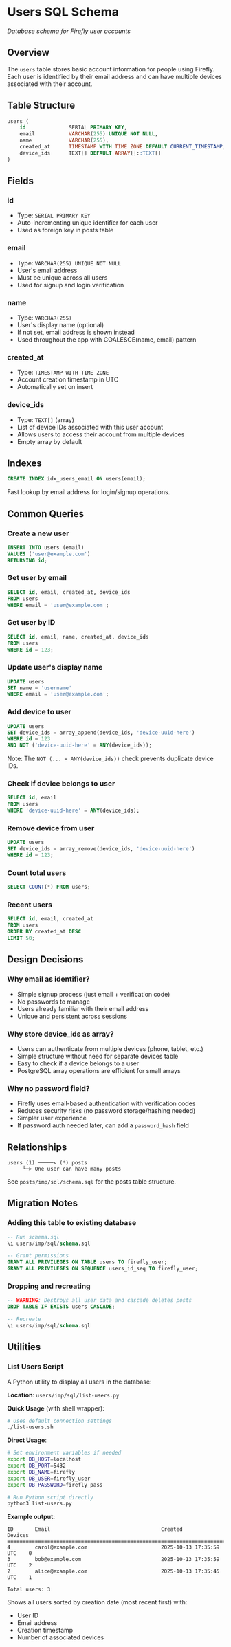 # Users SQL Schema

*Database schema for Firefly user accounts*

## Overview

The `users` table stores basic account information for people using Firefly. Each user is identified by their email address and can have multiple devices associated with their account.

## Table Structure

```sql
users (
    id              SERIAL PRIMARY KEY,
    email           VARCHAR(255) UNIQUE NOT NULL,
    name            VARCHAR(255),
    created_at      TIMESTAMP WITH TIME ZONE DEFAULT CURRENT_TIMESTAMP,
    device_ids      TEXT[] DEFAULT ARRAY[]::TEXT[]
)
```

## Fields

### id
- Type: `SERIAL PRIMARY KEY`
- Auto-incrementing unique identifier for each user
- Used as foreign key in posts table

### email
- Type: `VARCHAR(255) UNIQUE NOT NULL`
- User's email address
- Must be unique across all users
- Used for signup and login verification

### name
- Type: `VARCHAR(255)`
- User's display name (optional)
- If not set, email address is shown instead
- Used throughout the app with COALESCE(name, email) pattern

### created_at
- Type: `TIMESTAMP WITH TIME ZONE`
- Account creation timestamp in UTC
- Automatically set on insert

### device_ids
- Type: `TEXT[]` (array)
- List of device IDs associated with this user account
- Allows users to access their account from multiple devices
- Empty array by default

## Indexes

```sql
CREATE INDEX idx_users_email ON users(email);
```

Fast lookup by email address for login/signup operations.

## Common Queries

### Create a new user
```sql
INSERT INTO users (email)
VALUES ('user@example.com')
RETURNING id;
```

### Get user by email
```sql
SELECT id, email, created_at, device_ids
FROM users
WHERE email = 'user@example.com';
```

### Get user by ID
```sql
SELECT id, email, name, created_at, device_ids
FROM users
WHERE id = 123;
```

### Update user's display name
```sql
UPDATE users
SET name = 'username'
WHERE email = 'user@example.com';
```

### Add device to user
```sql
UPDATE users
SET device_ids = array_append(device_ids, 'device-uuid-here')
WHERE id = 123
AND NOT ('device-uuid-here' = ANY(device_ids));
```

Note: The `NOT (... = ANY(device_ids))` check prevents duplicate device IDs.

### Check if device belongs to user
```sql
SELECT id, email
FROM users
WHERE 'device-uuid-here' = ANY(device_ids);
```

### Remove device from user
```sql
UPDATE users
SET device_ids = array_remove(device_ids, 'device-uuid-here')
WHERE id = 123;
```

### Count total users
```sql
SELECT COUNT(*) FROM users;
```

### Recent users
```sql
SELECT id, email, created_at
FROM users
ORDER BY created_at DESC
LIMIT 50;
```

## Design Decisions

### Why email as identifier?
- Simple signup process (just email + verification code)
- No passwords to manage
- Users already familiar with their email address
- Unique and persistent across sessions

### Why store device_ids as array?
- Users can authenticate from multiple devices (phone, tablet, etc.)
- Simple structure without need for separate devices table
- Easy to check if a device belongs to a user
- PostgreSQL array operations are efficient for small arrays

### Why no password field?
- Firefly uses email-based authentication with verification codes
- Reduces security risks (no password storage/hashing needed)
- Simpler user experience
- If password auth needed later, can add a `password_hash` field

## Relationships

```
users (1) ─────< (*) posts
     └─> One user can have many posts
```

See `posts/imp/sql/schema.sql` for the posts table structure.

## Migration Notes

### Adding this table to existing database
```sql
-- Run schema.sql
\i users/imp/sql/schema.sql

-- Grant permissions
GRANT ALL PRIVILEGES ON TABLE users TO firefly_user;
GRANT ALL PRIVILEGES ON SEQUENCE users_id_seq TO firefly_user;
```

### Dropping and recreating
```sql
-- WARNING: Destroys all user data and cascade deletes posts
DROP TABLE IF EXISTS users CASCADE;

-- Recreate
\i users/imp/sql/schema.sql
```

## Utilities

### List Users Script

A Python utility to display all users in the database:

**Location**: `users/imp/sql/list-users.py`

**Quick Usage** (with shell wrapper):
```bash
# Uses default connection settings
./list-users.sh
```

**Direct Usage**:
```bash
# Set environment variables if needed
export DB_HOST=localhost
export DB_PORT=5432
export DB_NAME=firefly
export DB_USER=firefly_user
export DB_PASSWORD=firefly_pass

# Run Python script directly
python3 list-users.py
```

**Example output**:
```
ID       Email                                    Created                    Devices
==================================================================================
4        carol@example.com                        2025-10-13 17:35:59 UTC    0
3        bob@example.com                          2025-10-13 17:35:59 UTC    2
2        alice@example.com                        2025-10-13 17:35:45 UTC    1

Total users: 3
```

Shows all users sorted by creation date (most recent first) with:
- User ID
- Email address
- Creation timestamp
- Number of associated devices
